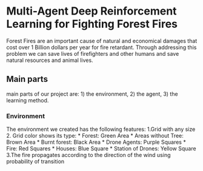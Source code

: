 # Multi-Agent Deep Reinforcement Learning for Fighting Forest Fires
Forest Fires are an important cause of natural and economical damages that cost over 1 Billion dollars per year for fire retardant. Through addressing this problem we can save lives of firefighters and other humans and save natural resources and animal lives.
## Main parts
main parts of our project are: 1) the environment, 2) the agent, 3) the learning method.
### Environment
The environment we created has the following features:
  1.Grid with any size 
  2. Grid color shows its type:
      * Forest: Green Area
      * Areas without Tree: Brown Area
      * Burnt forest: Black Area
      * Drone Agents: Purple Squares
      * Fire: Red Squares
      * Houses: Blue Square
      * Station of Drones: Yellow Square
  3.The fire propagates according to the direction of the wind using probability of transition
